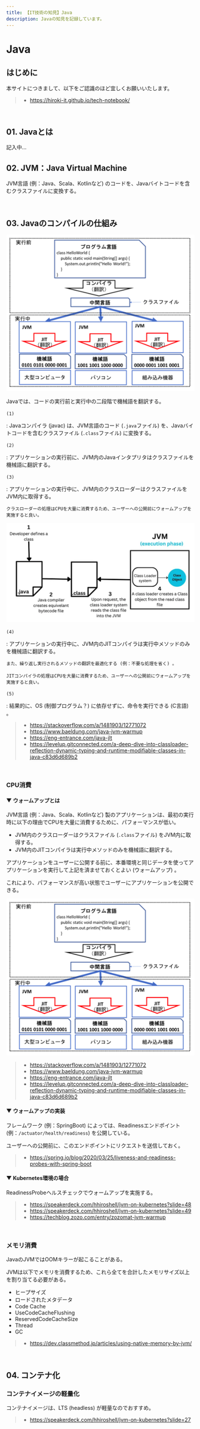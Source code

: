 ```yaml
---
title: 【IT技術の知見】Java
description: Javaの知見を記録しています。
---
```


# Java

## はじめに

本サイトにつきまして、以下をご認識のほど宜しくお願いいたします。

> - https://hiroki-it.github.io/tech-notebook/

<br>

## 01. Javaとは

記入中...

## 02. JVM：Java Virtual Machine

JVM言語 (例：Java、Scala、Kotlinなど) のコードを、Javaバイトコードを含むクラスファイルに変換する。

<br>

## 03. Javaのコンパイルの仕組み

![java_compile](https://raw.githubusercontent.com/hiroki-it/tech-notebook-images/master/images/java_compile.png)

Javaでは、コードの実行前と実行中の二段階で機械語を翻訳する。

`(1)`

: Javaコンパイラ (javac) は、JVM言語のコード (`.java`ファイル) を、Javaバイトコードを含むクラスファイル (`.class`ファイル) に変換する。

`(2)`

: アプリケーションの実行前に、JVM内のJavaインタプリタはクラスファイルを機械語に翻訳する。

`(3)`

: アプリケーションの実行中に、JVM内のクラスローダーはクラスファイルをJVM内に取得する。

    クラスローダーの処理はCPUを大量に消費するため、ユーザーへの公開前にウォームアップを実施すると良い。

![java_class-loader.png](https://raw.githubusercontent.com/hiroki-it/tech-notebook-images/master/images/java_class-loader.png)

`(4)`

: アプリケーションの実行中に、JVM内のJITコンパイラは実行中メソッドのみを機械語に翻訳する。

    また、繰り返し実行されるメソッドの翻訳を最適化する (例：不要な処理を省く) 。

    JITコンパイラの処理はCPUを大量に消費するため、ユーザーへの公開前にウォームアップを実施すると良い。

`(5)`

: 結果的に、OS (制御プログラム？) に依存せずに、命令を実行できる (C言語) 。

> - https://stackoverflow.com/a/1481903/12771072
> - https://www.baeldung.com/java-jvm-warmup
> - https://eng-entrance.com/java-jlt
> - https://levelup.gitconnected.com/a-deep-dive-into-classloader-reflection-dynamic-typing-and-runtime-modifiable-classes-in-java-c83d6d689b2

<br>

### CPU消費

#### ▼ ウォームアップとは

JVM言語 (例：Java、Scala、Kotlinなど) 製のアプリケーションは、最初の実行時に以下の理由でCPUを大量に消費するために、パフォーマンスが低い。

- JVM内のクラスローダーはクラスファイル (`.class`ファイル) をJVM内に取得する。
- JVM内のJITコンパイラは実行中メソッドのみを機械語に翻訳する。

アプリケーションをユーザーに公開する前に、本番環境と同じデータを使ってアプリケーションを実行して上記を済ませておくとよい (ウォームアップ) 。

これにより、パフォーマンスが高い状態でユーザーにアプリケーションを公開できる。

![java_compile](https://raw.githubusercontent.com/hiroki-it/tech-notebook-images/master/images/java_compile.png)

> - https://stackoverflow.com/a/1481903/12771072
> - https://www.baeldung.com/java-jvm-warmup
> - https://eng-entrance.com/java-jlt
> - https://levelup.gitconnected.com/a-deep-dive-into-classloader-reflection-dynamic-typing-and-runtime-modifiable-classes-in-java-c83d6d689b2

#### ▼ ウォームアップの実装

フレームワーク (例：SpringBoot) によっては、Readinessエンドポイント (例：`/actuator/health/readiness`) を公開している。

ユーザーへの公開前に、このエンドポイントにリクエストを送信しておく。

> - https://spring.io/blog/2020/03/25/liveness-and-readiness-probes-with-spring-boot

#### ▼ Kubernetes環境の場合

ReadinessProbeヘルスチェックでウォームアップを実施する。

> - https://speakerdeck.com/hhiroshell/jvm-on-kubernetes?slide=48
> - https://speakerdeck.com/hhiroshell/jvm-on-kubernetes?slide=49
> - https://techblog.zozo.com/entry/zozomat-jvm-warmup

<br>

### メモリ消費

JavaのJVMではOOMキラーが起こることがある。

JVMは以下でメモリを消費するため、これら全てを合計したメモリサイズ以上を割り当てる必要がある。

- ヒープサイズ
- ロードされたメタデータ
- Code Cache
- UseCodeCacheFlushing
- ReservedCodeCacheSize
- Thread
- GC

> - https://dev.classmethod.jp/articles/using-native-memory-by-jvm/

<br>

## 04. コンテナ化

### コンテナイメージの軽量化

コンテナイメージは、LTS (headless) が軽量なのでおすすめ。

> - https://speakerdeck.com/hhiroshell/jvm-on-kubernetes?slide=27

<br>
